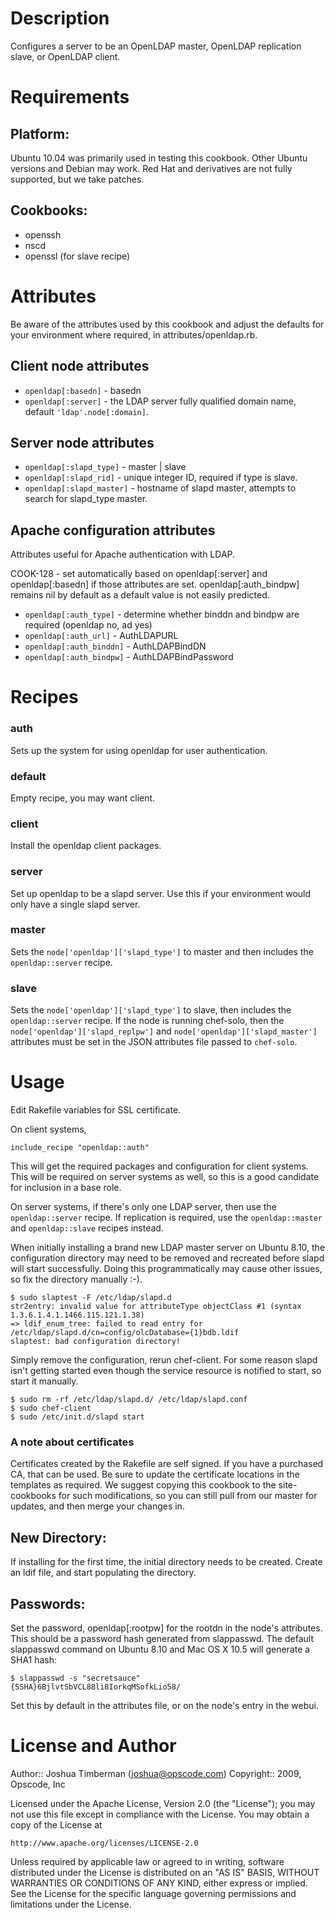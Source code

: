 Description
===========

Configures a server to be an OpenLDAP master, OpenLDAP replication
slave, or OpenLDAP client.

Requirements
============

## Platform:

Ubuntu 10.04 was primarily used in testing this cookbook. Other Ubuntu
versions and Debian may work. Red Hat and derivatives are not fully
supported, but we take patches.

## Cookbooks:

* openssh
* nscd
* openssl (for slave recipe)

Attributes
==========

Be aware of the attributes used by this cookbook and adjust the
defaults for your environment where required, in
attributes/openldap.rb.

## Client node attributes

* `openldap[:basedn]` - basedn
* `openldap[:server]` - the LDAP server fully qualified domain name,
  default `'ldap'.node[:domain]`.

## Server node attributes

* `openldap[:slapd_type]` - master | slave
* `openldap[:slapd_rid]` - unique integer ID, required if type is slave.
* `openldap[:slapd_master]` - hostname of slapd master, attempts to
  search for slapd_type master.

## Apache configuration attributes

Attributes useful for Apache authentication with LDAP.

COOK-128 - set automatically based on openldap[:server] and
openldap[:basedn] if those attributes are set. openldap[:auth_bindpw]
remains nil by default as a default value is not easily predicted.

* `openldap[:auth_type]` - determine whether binddn and bindpw are
  required (openldap no, ad yes)
* `openldap[:auth_url]` - AuthLDAPURL
* `openldap[:auth_binddn]` - AuthLDAPBindDN
* `openldap[:auth_bindpw]` - AuthLDAPBindPassword

Recipes
=======

### auth

Sets up the system for using openldap for user authentication.

### default

Empty recipe, you may want client.

### client

Install the openldap client packages.

### server

Set up openldap to be a slapd server. Use this if your environment
would only have a single slapd server.

### master

Sets the `node['openldap']['slapd_type']` to master and then includes
the `openldap::server` recipe.

### slave

Sets the `node['openldap']['slapd_type']` to slave, then includes the
`openldap::server` recipe. If the node is running chef-solo, then the
`node['openldap']['slapd_replpw']` and
`node['openldap']['slapd_master']` attributes must be set in the JSON
attributes file passed to `chef-solo`.

Usage
=====

Edit Rakefile variables for SSL certificate.

On client systems,

    include_recipe "openldap::auth"

This will get the required packages and configuration for client
systems. This will be required on server systems as well, so this is a
good candidate for inclusion in a base role.

On server systems, if there's only one LDAP server, then use the
`openldap::server` recipe. If replication is required, use the
`openldap::master` and `openldap::slave` recipes instead.

When initially installing a brand new LDAP master server on Ubuntu
8.10, the configuration directory may need to be removed and recreated
before slapd will start successfully. Doing this programmatically may
cause other issues, so fix the directory manually :-).

    $ sudo slaptest -F /etc/ldap/slapd.d
    str2entry: invalid value for attributeType objectClass #1 (syntax 1.3.6.1.4.1.1466.115.121.1.38)
    => ldif_enum_tree: failed to read entry for /etc/ldap/slapd.d/cn=config/olcDatabase={1}bdb.ldif
    slaptest: bad configuration directory!

Simply remove the configuration, rerun chef-client. For some reason
slapd isn't getting started even though the service resource is
notified to start, so start it manually.

    $ sudo rm -rf /etc/ldap/slapd.d/ /etc/ldap/slapd.conf
    $ sudo chef-client
    $ sudo /etc/init.d/slapd start

### A note about certificates

Certificates created by the Rakefile are self signed. If you have a
purchased CA, that can be used. Be sure to update the certificate
locations in the templates as required. We suggest copying this
cookbook to the site-cookbooks for such modifications, so you can
still pull from our master for updates, and then merge your changes
in.

## New Directory:

If installing for the first time, the initial directory needs to be
created. Create an ldif file, and start populating the directory.

## Passwords:

Set the password, openldap[:rootpw] for the rootdn in the node's
attributes. This should be a password hash generated from slappasswd.
The default slappasswd command on Ubuntu 8.10 and Mac OS X 10.5 will
generate a SHA1 hash:

    $ slappasswd -s "secretsauce"
    {SSHA}6BjlvtSbVCL88li8IorkqMSofkLio58/

Set this by default in the attributes file, or on the node's entry in
the webui.

License and Author
==================

Author:: Joshua Timberman (<joshua@opscode.com>)
Copyright:: 2009, Opscode, Inc

Licensed under the Apache License, Version 2.0 (the "License");
you may not use this file except in compliance with the License.
You may obtain a copy of the License at

    http://www.apache.org/licenses/LICENSE-2.0

Unless required by applicable law or agreed to in writing, software
distributed under the License is distributed on an "AS IS" BASIS,
WITHOUT WARRANTIES OR CONDITIONS OF ANY KIND, either express or implied.
See the License for the specific language governing permissions and
limitations under the License.
